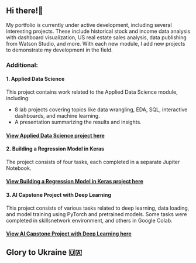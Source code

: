 ## Hi there!👋 
My portfolio is currently under active development, including several interesting projects. These include historical stock and income data analysis with dashboard visualization, US real estate sales analysis, data publishing from Watson Studio, and more. With each new module, I add new projects to demonstrate my development in the field.

### Additional:

#### 1. Applied Data Science
This project contains work related to the Applied Data Science module, including:
- 8 lab projects covering topics like data wrangling, EDA, SQL, interactive dashboards, and machine learning.
- A presentation summarizing the results and insights.

#### [View Applied Data Science project here](https://github.com/HannaHrekova/Coursera_AI/tree/Applied_Data_Science)

#### 2. Building a Regression Model in Keras
The project consists of four tasks, each completed in a separate Jupiter Notebook.

#### [View Building a Regression Model in Keras project here](https://github.com/HannaHrekova/Coursera_AI/tree/Building_a_Regression_Model_in_Keras)

#### 3. AI Capstone Project with Deep Learning
This project consists of various tasks related to deep learning, data loading, and model training using PyTorch and pretrained models. 
Some tasks were completed in skillsnetwork environment, and others in Google Colab.

#### [View AI Capstone Project with Deep Learning here](https://github.com/HannaHrekova/Coursera_AI/tree/AI_Capstone_Project_with_Deep_Learning)

## Glory to Ukraine 🇺🇦

